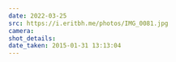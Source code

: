 ```yaml
---
date: 2022-03-25
src: https://i.eritbh.me/photos/IMG_0081.jpg
camera:
shot_details:
date_taken: 2015-01-31 13:13:04
---
```

